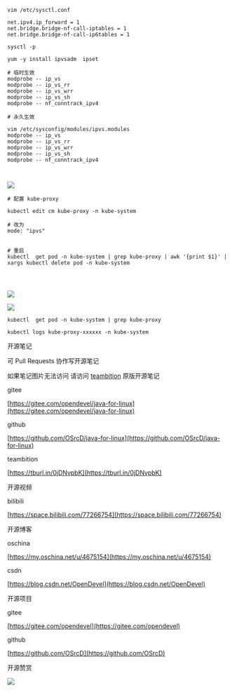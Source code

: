 

```text
vim /etc/sysctl.conf

net.ipv4.ip_forward = 1
net.bridge.bridge-nf-call-iptables = 1
net.bridge.bridge-nf-call-ip6tables = 1

sysctl -p

yum -y install ipvsadm  ipset

# 临时生效
modprobe -- ip_vs
modprobe -- ip_vs_rr
modprobe -- ip_vs_wrr
modprobe -- ip_vs_sh
modprobe -- nf_conntrack_ipv4

# 永久生效

vim /etc/sysconfig/modules/ipvs.modules
modprobe -- ip_vs
modprobe -- ip_vs_rr
modprobe -- ip_vs_wrr
modprobe -- ip_vs_sh
modprobe -- nf_conntrack_ipv4



```

![](https://tcs.teambition.net/storage/3122419089fcc706de1eb30e8793d5b026ae?Signature=eyJhbGciOiJIUzI1NiIsInR5cCI6IkpXVCJ9.eyJBcHBJRCI6IjU5Mzc3MGZmODM5NjMyMDAyZTAzNThmMSIsIl9hcHBJZCI6IjU5Mzc3MGZmODM5NjMyMDAyZTAzNThmMSIsIl9vcmdhbml6YXRpb25JZCI6IiIsImV4cCI6MTYxMzQ0ODg3OSwiaWF0IjoxNjEyODQ0MDc5LCJyZXNvdXJjZSI6Ii9zdG9yYWdlLzMxMjI0MTkwODlmY2M3MDZkZTFlYjMwZTg3OTNkNWIwMjZhZSJ9.wTfk2kbaZxjIGWFnPczZ_njAZhe_EWUXyDdMnXaRIK8&download=image.png "")

```text
# 配置 kube-proxy

kubectl edit cm kube-proxy -n kube-system

# 改为
mode: "ipvs"


# 重启
kubectl  get pod -n kube-system | grep kube-proxy | awk '{print $1}' | xargs kubectl delete pod -n kube-system




```

![](https://tcs.teambition.net/storage/3122b2ade5b7ce1d76efd7cb62661664fb81?Signature=eyJhbGciOiJIUzI1NiIsInR5cCI6IkpXVCJ9.eyJBcHBJRCI6IjU5Mzc3MGZmODM5NjMyMDAyZTAzNThmMSIsIl9hcHBJZCI6IjU5Mzc3MGZmODM5NjMyMDAyZTAzNThmMSIsIl9vcmdhbml6YXRpb25JZCI6IiIsImV4cCI6MTYxMzQ0ODg3OSwiaWF0IjoxNjEyODQ0MDc5LCJyZXNvdXJjZSI6Ii9zdG9yYWdlLzMxMjJiMmFkZTViN2NlMWQ3NmVmZDdjYjYyNjYxNjY0ZmI4MSJ9.DTq_htcnyIHEN98L4WVMZXtlStGERRXU3NPHbNaCVeo&download=image.png "")



![](https://tcs.teambition.net/storage/312281985b187d7f2b962d2284b8e98f0a20?Signature=eyJhbGciOiJIUzI1NiIsInR5cCI6IkpXVCJ9.eyJBcHBJRCI6IjU5Mzc3MGZmODM5NjMyMDAyZTAzNThmMSIsIl9hcHBJZCI6IjU5Mzc3MGZmODM5NjMyMDAyZTAzNThmMSIsIl9vcmdhbml6YXRpb25JZCI6IiIsImV4cCI6MTYxMzQ0ODg3OSwiaWF0IjoxNjEyODQ0MDc5LCJyZXNvdXJjZSI6Ii9zdG9yYWdlLzMxMjI4MTk4NWIxODdkN2YyYjk2MmQyMjg0YjhlOThmMGEyMCJ9.iB7HADZeSKUNuH1BW_s-wFOXB0RjdHRDjwxZYRJUjyQ&download=image.png "")

```text
kubectl  get pod -n kube-system | grep kube-proxy

kubectl logs kube-proxy-xxxxxx -n kube-system

```



开源笔记

可 Pull Requests 协作写开源笔记

如果笔记图片无法访问 请访问 [teambition](https://tburl.in/0jDNvpbK) 原版开源笔记

gitee

[https://gitee.com/opendevel/java-for-linux](https://gitee.com/opendevel/java-for-linux)

github

[https://github.com/OSrcD/java-for-linux](https://github.com/OSrcD/java-for-linux)

teambition

[https://tburl.in/0jDNvpbK](https://tburl.in/0jDNvpbK)

开源视频

bilibili

[https://space.bilibili.com/77266754](https://space.bilibili.com/77266754)

开源博客

oschina

[https://my.oschina.net/u/4675154](https://my.oschina.net/u/4675154)

csdn

[https://blog.csdn.net/OpenDevel](https://blog.csdn.net/OpenDevel)

开源项目

gitee

[https://gitee.com/opendevel](https://gitee.com/opendevel)

github

[https://github.com/OSrcD](https://github.com/OSrcD)

开源赞赏

![](https://tcs.teambition.net/storage/3121aed56e96d914e1046f3b498b493ce232?Signature=eyJhbGciOiJIUzI1NiIsInR5cCI6IkpXVCJ9.eyJBcHBJRCI6IjU5Mzc3MGZmODM5NjMyMDAyZTAzNThmMSIsIl9hcHBJZCI6IjU5Mzc3MGZmODM5NjMyMDAyZTAzNThmMSIsIl9vcmdhbml6YXRpb25JZCI6IiIsImV4cCI6MTYxMzQ0ODg3OSwiaWF0IjoxNjEyODQ0MDc5LCJyZXNvdXJjZSI6Ii9zdG9yYWdlLzMxMjFhZWQ1NmU5NmQ5MTRlMTA0NmYzYjQ5OGI0OTNjZTIzMiJ9.Gfo48-C8K4bCaJMTdGEW2tCwNMt1ayvbDP1MdwmGF78&download=image.png "")

